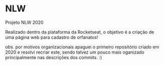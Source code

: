 # NLW
Projeto NLW 2020

Realizado dentro da plataforma da Rocketseat, o objetivo é a criação de uma página web para cadastro de orfanatos!

obs. por motivos organizacionais apaguei o primeiro repositório criado em 2020 e resolvi recriar este, sendo talvez um pouco mais oganizado principalmente nas descrições dos commits. :)
